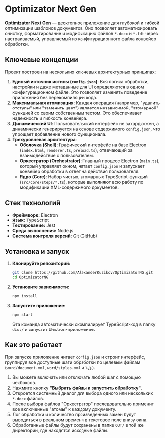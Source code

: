 # Optimizator Next Gen

**Optimizator Next Gen** — десктопное приложение для глубокой и гибкой оптимизации шаблонов документов. Оно позволяет автоматизировать очистку, форматирование и модификацию файлов `*.docx` и `*.fdt` через настраиваемый, управляемый из конфигурационного файла конвейер обработки.

## Ключевые концепции

Проект построен на нескольких ключевых архитектурных принципах:

1.  **Единый источник истины (`config.json`)**: Вся логика обработки, настройки и даже метаданные для UI определяются в одном конфигурационном файле. Это позволяет изменять поведение приложения без перекомпиляции кода.
2.  **Максимальная атомизация**: Каждая операция (например, "удалить отступы" или "заменить цвет") является независимой, "атомарной" функцией со своим собственным тестом. Это обеспечивает надежность и гибкость конвейера.
3.  **Динамический UI**: Пользовательский интерфейс не захардкожен, а динамически генерируется на основе содержимого `config.json`, что упрощает добавление нового функционала.
4.  **Трехуровневая архитектура**:
    - **Оболочка (Shell)**: Графический интерфейс на базе Electron (`index.html`, `renderer.ts`, `preload.ts`), отвечающий за взаимодействие с пользователем.
    - **Оркестратор (Orchestrator)**: Главный процесс Electron (`main.ts`), который управляет окном, читает `config.json` и запускает конвейер обработки в ответ на действия пользователя.
    - **Ядро (Core)**: Набор чистых, атомарных TypeScript-функций (`src/core/steps/*.ts`), которые выполняют всю работу по модификации XML-содержимого документов.

## Стек технологий

- **Фреймворк:** Electron
- **Язык:** TypeScript
- **Тестирование:** Jest
- **Среда выполнения:** Node.js
- **Система контроля версий:** Git (GitHub)

## Установка и запуск

1.  **Клонируйте репозиторий:**

    ```bash
    git clone https://github.com/AlexanderKuzikov/OptimizatorNG.git
    cd OptimizatorNG
    ```

2.  **Установите зависимости:**

    ```bash
    npm install
    ```

3.  **Запустите приложение:**
    ```bash
    npm start
    ```
    Эта команда автоматически скомпилирует TypeScript-код в папку `dist/` и запустит Electron-приложение.

## Как это работает

При запуске приложение читает `config.json` и строит интерфейс, группируя все доступные шаги обработки по целевым файлам (`word/document.xml`, `word/styles.xml` и т.д.).

1.  Вы можете включать или отключать любой шаг с помощью чекбоксов.
2.  Нажмите кнопку **"Выбрать файлы и запустить обработку"**.
3.  Откроется системный диалог для выбора одного или нескольких `*.docx` файлов.
4.  После выбора файлов "Оркестратор" последовательно применит все включенные "атомы" к каждому документу.
5.  Лог обработки и количество произведенных замен будут выводиться в реальном времени в текстовое поле внизу окна.
6.  Обработанные файлы будут сохранены в папке `OUT/` в той же директории, где находятся исходные файлы.
